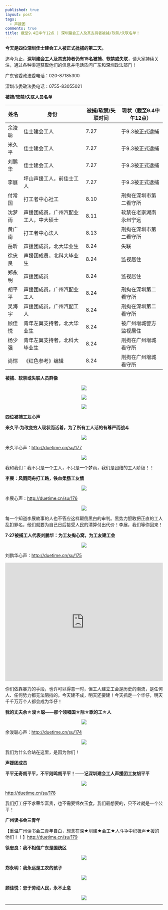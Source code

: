 ```yaml
---
published: true
layout: post
tags:
  - 声援团
comments: true
title: 截至9.4日中午12点 | 深圳建会工人及其支持者被捕/软禁/失联名单！
---
```


**今天是四位深圳佳士建会工人被正式批捕的第二天。**

迄今为止，**深圳建会工人及其支持者仍有15名被捕、软禁或失联**，请大家持续关注，通过各种渠道获取他们的信息并电话质问广东和深圳政法部门！

广东省委政法委电话：020-87185300 

深圳市委政法委电话：0755-83055021

**被捕/软禁/失联人员名单**

姓名 | 身份 | 被捕/软禁/失联时间 | 现状（截至9.4中午12点）
------------ | ------------- | ------------- | -------------
余浚聪  | 佳士建会工人	|  7.27	 | 于9.3被正式逮捕
米久平	| 佳士建会工人  |  7.27	 | 于9.3被正式逮捕
刘鹏华	| 佳士建会工人  |  7.27	 | 于9.3被正式逮捕
李展  | 	坪山声援工人，前佳士工人  | 	7.27  | 	于9.3被正式逮捕
付常国 | 打工者中心社工  |  8.10	 | 刑拘在深圳市第二看守所
沈梦雨 | 声援团成员，广州汽配业工人，中大硕士  |  8.11	 | 软禁在老家湖南永州宁远
黄广南 | 打工者中心法人 | 8.13 | 刑拘在深圳市第二看守所
岳昕 | 声援团成员，北大毕业生 |	8.24	 | 失联
徐忠良 | 声援团成员，北科大毕业生 | 8.24	| 监视居住
郑永明	| 声援团成员 | 8.24	| 监视居住
胡平平 | 声援团成员，广州汽配业工人 |  8.24	| 刑拘在深圳第二看守所
吴海宇 | 声援团成员，广州汽配工人 | 8.24	| 刑拘在深圳第二看守所
顾佳悦 | 青年左翼支持者，北大毕业生	| 8.24 | 被广州增城警方监视居住
杨少强 | 青年左翼支持者，北科大毕业生 | 8.24	| 刑拘在广州增城看守所
尚恺 | 《红色参考》编辑	| 8.24 | 刑拘在广州增城看守所

**被捕、软禁或失联人员群像**


<p align="center"> <img src="https://ww3.sinaimg.cn/large/005YhI8igy1fuxhvrw4m8j30hs0s01kx"> </p>

<p align="center"> <img src="https://ww1.sinaimg.cn/large/005YhI8igy1fuxhxijew4j30hs0s0ayj"> </p>

<p align="center"> <img src="https://ww2.sinaimg.cn/large/005YhI8igy1fuxhy2edp3j30hs0s0asd"> </p>





**四位被捕工友心声**


**米久平:为改变穷人现状而活着，为了所有工人活的有尊严而战斗**
<p align="center"> <img src="https://photo.ishield.cn/pic/5b8e2cdd9dc6d611829f76a4"> </p>

米久平心声：http://duetime.cn/su/177

<p align="center"> <img src="https://photo.ishield.cn/pic/5b8e36239dc6d611829f76d2"> </p>

我和我们：我不只是一个工人，不只是一个梦雨，我们是团结的工人阶级！！


**李展：风雨同舟打工路，铁血柔肠工友情**

<p align="center"> <img src="https://photo.ishield.cn/pic/5b8e37a09dc6d611829f76d5"> </p>

李展心声：http://duetime.cn/su/176

<p align="center"> <img src="https://photo.ishield.cn/pic/5b8e37fd9dc6d611829f76d6"> </p>

每一个知道李展故事的人也不答应这样颠倒黑白的审判。黑势力胆敢把正直的工人乱扣罪名，他们就要为自己日后接受人民的清算付出代价！李展，我们等你回来！



**7·27被捕工人代表刘鹏华：为工友掏心窝，为工友建工会**

<p align="center"> <img src="https://photo.ishield.cn/pic/5b8cb34a9dc6d611b60ee2e3"> </p>

刘鹏华心声：http://duetime.cn/su/175

<div style="width: 100%; height: 0px; position: relative; padding-bottom: 75.000%;"><iframe src="https://yun.52088cj.com/ty-3188-h5/81ff8f55a3034e450b5b" frameborder="0" width="100%" height="100%" allowfullscreen style="width: 100%; height: 100%; position: absolute;"></iframe></div>

你们依靠暴力的手段，也许可以得意一时，但工人建立工会是历史的潮流，是任何人、任何势力都无法阻挡的。今天建不成，明天还要建！今天抓走一个华仔，明天千千万万个人都会成为华仔！


**我的丈夫余☆浚☆聪——那个领唱国☆际☆歌的工☆人**

<p align="center"> <img src="https://photo.ishield.cn/pic/5b8e399f9dc6d611829f76db"> </p>

余浚聪心声：http://duetime.cn/su/174

<p align="center"> <img src="https://photo.ishield.cn/pic/5b8e39fc9dc6d611829f76dc"> </p>

我们为什么会站在这里，是因为你们！


**声援团成员**

**平平无奇胡平平，不平则鸣胡平平！——记深圳建会工人声援团工友胡平平**

<p align="center"> <img src="https://photo.ishield.cn/pic/5b8e3bca9dc6d611829f76dd"> </p>

http://duetime.cn/su/178

我们打工仔不求荣华富贵，也不需要锦衣玉食，我们最想要的，只不过就是一个公平！


**广州读书会三青年**

【重温广州读书会三青年自白，想念在深★圳建★会工★人斗争中积极声★援的他们！！】http://duetime.cn/su/179

**徐忠良：我不相信广东是国统区**
<p align="center"> <img src="https://photo.ishield.cn/pic/5b8e3d4a9dc6d611829f76df"> </p>

**郑永明：我永远是工农的孩子**
<p align="center"> <img src="https://photo.ishield.cn/pic/5b8e40759dc6d611829f76e9"> </p>

**顾佳悦：忠于劳动人民，永不止息**
<p align="center"> <img src="https://photo.ishield.cn/pic/5b8e49309dc6d611829f76ef"> </p>



------
